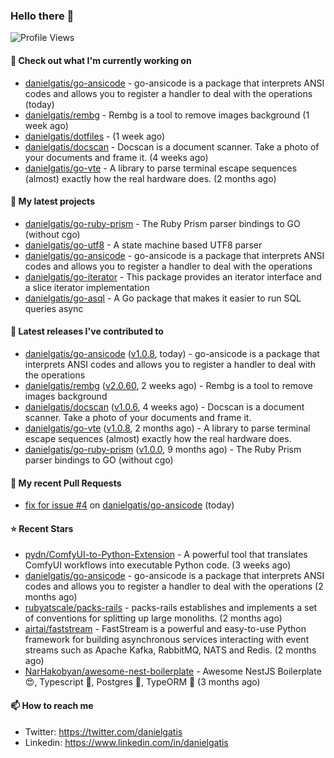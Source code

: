 ### Hello there 👋

![Profile Views](https://komarev.com/ghpvc/?username=danielgatis&label=PROFILE+VIEWS)

#### 👷 Check out what I'm currently working on

- [danielgatis/go-ansicode](https://github.com/danielgatis/go-ansicode) - go-ansicode is a package that interprets ANSI codes and allows you to register a handler to deal with the operations (today)
- [danielgatis/rembg](https://github.com/danielgatis/rembg) - Rembg is a tool to remove images background (1 week ago)
- [danielgatis/dotfiles](https://github.com/danielgatis/dotfiles) -  (1 week ago)
- [danielgatis/docscan](https://github.com/danielgatis/docscan) - Docscan is a document scanner. Take a photo of your documents and frame it. (4 weeks ago)
- [danielgatis/go-vte](https://github.com/danielgatis/go-vte) - A library to parse terminal escape sequences (almost) exactly how the real hardware does. (2 months ago)

#### 🌱 My latest projects

- [danielgatis/go-ruby-prism](https://github.com/danielgatis/go-ruby-prism) - The Ruby Prism parser bindings to GO (without cgo)
- [danielgatis/go-utf8](https://github.com/danielgatis/go-utf8) - A state machine based UTF8 parser
- [danielgatis/go-ansicode](https://github.com/danielgatis/go-ansicode) - go-ansicode is a package that interprets ANSI codes and allows you to register a handler to deal with the operations
- [danielgatis/go-iterator](https://github.com/danielgatis/go-iterator) - This package provides an iterator interface and a slice iterator implementation
- [danielgatis/go-asql](https://github.com/danielgatis/go-asql) - A Go package that makes it easier to run SQL queries async

#### 🔭 Latest releases I've contributed to

- [danielgatis/go-ansicode](https://github.com/danielgatis/go-ansicode) ([v1.0.8](https://github.com/danielgatis/go-ansicode/releases/tag/v1.0.8), today) - go-ansicode is a package that interprets ANSI codes and allows you to register a handler to deal with the operations
- [danielgatis/rembg](https://github.com/danielgatis/rembg) ([v2.0.60](https://github.com/danielgatis/rembg/releases/tag/v2.0.60), 2 weeks ago) - Rembg is a tool to remove images background
- [danielgatis/docscan](https://github.com/danielgatis/docscan) ([v1.0.6](https://github.com/danielgatis/docscan/releases/tag/v1.0.6), 4 weeks ago) - Docscan is a document scanner. Take a photo of your documents and frame it.
- [danielgatis/go-vte](https://github.com/danielgatis/go-vte) ([v1.0.8](https://github.com/danielgatis/go-vte/releases/tag/v1.0.8), 2 months ago) - A library to parse terminal escape sequences (almost) exactly how the real hardware does.
- [danielgatis/go-ruby-prism](https://github.com/danielgatis/go-ruby-prism) ([v1.0.0](https://github.com/danielgatis/go-ruby-prism/releases/tag/v1.0.0), 9 months ago) - The Ruby Prism parser bindings to GO (without cgo)

#### 🔨 My recent Pull Requests

- [fix for issue #4](https://github.com/danielgatis/go-ansicode/pull/5) on [danielgatis/go-ansicode](https://github.com/danielgatis/go-ansicode) (today)

#### ⭐ Recent Stars

- [pydn/ComfyUI-to-Python-Extension](https://github.com/pydn/ComfyUI-to-Python-Extension) - A powerful tool that translates ComfyUI workflows into executable Python code. (3 weeks ago)
- [danielgatis/go-ansicode](https://github.com/danielgatis/go-ansicode) - go-ansicode is a package that interprets ANSI codes and allows you to register a handler to deal with the operations (2 months ago)
- [rubyatscale/packs-rails](https://github.com/rubyatscale/packs-rails) - packs-rails establishes and implements a set of conventions for splitting up large monoliths. (2 months ago)
- [airtai/faststream](https://github.com/airtai/faststream) - FastStream is a powerful and easy-to-use Python framework for building asynchronous services interacting with event streams such as Apache Kafka, RabbitMQ, NATS and Redis. (2 months ago)
- [NarHakobyan/awesome-nest-boilerplate](https://github.com/NarHakobyan/awesome-nest-boilerplate) - Awesome NestJS Boilerplate 😍, Typescript 💪, Postgres 🎉, TypeORM 🥳 (3 months ago)

#### 📫 How to reach me

- Twitter: https://twitter.com/danielgatis
- Linkedin: https://www.linkedin.com/in/danielgatis
